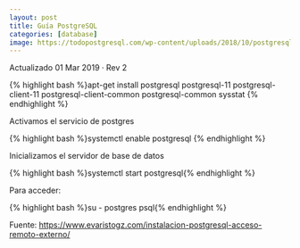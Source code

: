 ```yaml
---
layout: post
title: Guía PostgreSQL
categories: [database]
image: https://todopostgresql.com/wp-content/uploads/2018/10/postgresql11.png
---
```

Actualizado 01 Mar 2019 · Rev 2

{% highlight bash %}apt-get install postgresql postgresql-11 postgresql-client-11 postgresql-client-common postgresql-common sysstat {% endhighlight %}

Activamos el servicio de postgres

{% highlight bash %}systemctl enable postgresql {% endhighlight %}


Inicializamos el servidor de base de datos

{% highlight bash %}systemctl start postgresql{% endhighlight %}

Para acceder:

{% highlight bash %}su - postgres
psql{% endhighlight %}


Fuente: https://www.evaristogz.com/instalacion-postgresql-acceso-remoto-externo/